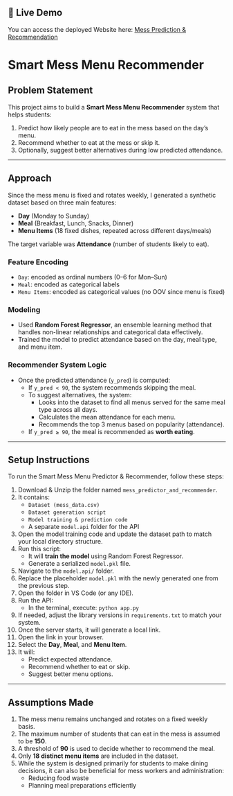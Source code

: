 ## 🚀 Live Demo

You can access the deployed Website here: [Mess Prediction & Recommendation](https://mess-prediction-recommenda.onrender.com)

# **Smart Mess Menu Recommender**

## **Problem Statement**

This project aims to build a **Smart Mess Menu Recommender** system that helps students:  
1. Predict how likely people are to eat in the mess based on the day’s menu.  
2. Recommend whether to eat at the mess or skip it.  
3. Optionally, suggest better alternatives during low predicted attendance.

---

## **Approach**

Since the mess menu is fixed and rotates weekly, I generated a synthetic dataset based on three main features:
- **Day** (Monday to Sunday)
- **Meal** (Breakfast, Lunch, Snacks, Dinner)
- **Menu Items** (18 fixed dishes, repeated across different days/meals)

The target variable was **Attendance** (number of students likely to eat).

### **Feature Encoding**
- `Day`: encoded as ordinal numbers (0–6 for Mon–Sun)  
- `Meal`: encoded as categorical labels  
- `Menu Items`: encoded as categorical values (no OOV since menu is fixed)

### **Modeling**
- Used **Random Forest Regressor**, an ensemble learning method that handles non-linear relationships and categorical data effectively.
- Trained the model to predict attendance based on the day, meal type, and menu item.

### **Recommender System Logic**
- Once the predicted attendance (`y_pred`) is computed:
  - If `y_pred < 90`, the system recommends skipping the meal.
  - To suggest alternatives, the system:
    - Looks into the dataset to find all menus served for the same meal type across all days.
    - Calculates the mean attendance for each menu.
    - Recommends the top 3 menus based on popularity (attendance).
  - If `y_pred ≥ 90`, the meal is recommended as **worth eating**.

---

## **Setup Instructions**

To run the Smart Mess Menu Predictor & Recommender, follow these steps:

1. Download & Unzip the folder named `mess_predictor_and_recommender`.
2. It contains:
   - `Dataset (mess_data.csv)`
   - `Dataset generation script`
   - `Model training & prediction code`
   - A separate `model.api` folder for the API
3. Open the model training code and update the dataset path to match your local directory structure.
4. Run this script:
   - It will **train the model** using Random Forest Regressor.
   - Generate a serialized `model.pkl` file.
5. Navigate to the `model.api/` folder.
6. Replace the placeholder `model.pkl` with the newly generated one from the previous step.
7. Open the folder in VS Code (or any IDE).
8. Run the API:
   - In the terminal, execute: `python app.py`
9. If needed, adjust the library versions in `requirements.txt` to match your system.
10. Once the server starts, it will generate a local link.
11. Open the link in your browser.
12. Select the **Day**, **Meal**, and **Menu Item**.
13. It will:
    - Predict expected attendance.
    - Recommend whether to eat or skip.
    - Suggest better menu options.

---

## **Assumptions Made**

1. The mess menu remains unchanged and rotates on a fixed weekly basis.  
2. The maximum number of students that can eat in the mess is assumed to be **150**.  
3. A threshold of **90** is used to decide whether to recommend the meal.  
4. Only **18 distinct menu items** are included in the dataset.  
5. While the system is designed primarily for students to make dining decisions, it can also be beneficial for mess workers and administration:
   - Reducing food waste  
   - Planning meal preparations efficiently
